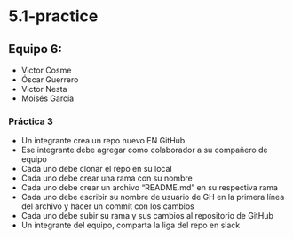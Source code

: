# 5.1-practice

## Equipo 6:

- Victor Cosme
- Óscar Guerrero
- Victor Nesta
- Moisés García

### Práctica 3

- Un integrante crea un repo nuevo EN GitHub
- Ese integrante debe agregar como colaborador a su compañero de equipo
- Cada uno debe clonar el repo en su local
- Cada uno debe crear una rama con su nombre
- Cada uno debe crear un archivo “README.md” en su respectiva rama
- Cada uno debe escribir su nombre de usuario de GH en la primera línea del archivo y hacer un commit con los cambios
- Cada uno debe subir su rama y sus cambios al repositorio de GitHub
- Un integrante del equipo, comparta la liga del repo en slack
